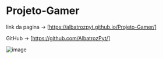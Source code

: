 # Projeto-Gamer
link da pagina -> [https://albatrozpyt.github.io/Projeto-Gamer/]

GitHub -> [https://github.com/AlbatrozPyt/]

![image](https://user-images.githubusercontent.com/115594555/227743918-15141309-2c0d-4f52-b54f-1b6ef32459af.png)
